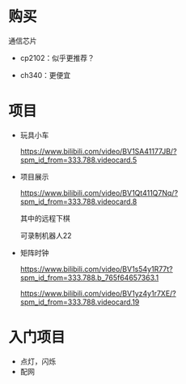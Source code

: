 # 购买

通信芯片

- cp2102：似乎更推荐？

- ch340：更便宜

# 项目

- 玩具小车

  https://www.bilibili.com/video/BV1SA41177JB/?spm_id_from=333.788.videocard.5

- 项目展示

  https://www.bilibili.com/video/BV1Qt411Q7Nq/?spm_id_from=333.788.videocard.8

  其中的远程下棋

  可录制机器人22

- 矩阵时钟

  https://www.bilibili.com/video/BV1s54y1R77t?spm_id_from=333.788.b_765f64657363.1

  https://www.bilibili.com/video/BV1yz4y1r7XE/?spm_id_from=333.788.videocard.19

  

# 入门项目

- 点灯，闪烁
- 配网